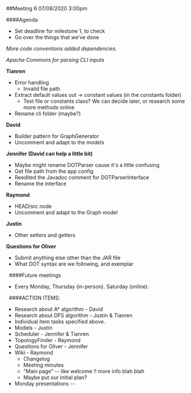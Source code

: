 ##Meeting 6
07/08/2020 3:00pm

####Agenda
- Set deadline for milestone 1, to check
- Go over the things that we’ve done

_More code conventions added dependencies._

_Apache Commons for parsing CLI inputs_

**Tianren** 
- Error handling
    - Invalid file path
- Extract default values out → constant values (in the constants folder)
    - Text file or constants class? We can decide later, or research some more methods online
- Rename cli folder (maybe?)

**David**
- Builder pattern for GraphGenerator
- Uncomment and adapt to the models

**Jennifer (David can help a little bit)**
- Maybe might rename DOTParser cause it's a little confusing
- Get file path from the app config
- Reedited the Javadoc comment for DOTParserInterface
- Rename the interface

**Raymond**
- HEAD/src node
- Uncomment and adapt to the Graph model

**Justin**
- Other setters and getters

**Questions for Oliver**
- Submit anything else other than the JAR file
- What DOT syntax are we following, and exemplar

&nbsp;
####Future meetings
- Every Monday, Thursday (in-person). Saturday (online).

&nbsp;
####ACTION ITEMS:
- Research about A* algorithm - David
- Research about DFS algorithm - Justin & Tianren
- Individual item tasks specified above.
- Models - Justin
- Scheduler - Jennifer & Tianren
- TopologyFinder - Raymond
- Questions for Oliver - Jennifer
- Wiki - Raymond
    - Changelog
    - Meeting minutes
    - “Main page” -- like welcome !! more info blah blah
    - Maybe put our initial plan?
- Monday presentations -- 
